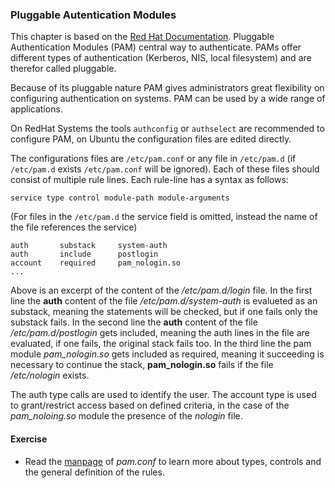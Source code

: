 ### Pluggable Autentication Modules
This chapter is based on the [Red Hat Documentation](https://access.redhat.com/documentation/en-us/red_hat_enterprise_linux/7/html/system-level_authentication_guide/pluggable_authentication_modules).
Pluggable Authentication Modules (PAM) central way to authenticate. PAMs offer different types of authentication (Kerberos, NIS, local filesystem) and are therefor called pluggable. 

Because of its pluggable nature PAM gives administrators great flexibility on configuring authentication on systems.
PAM can be used by a wide range of applications.

On RedHat Systems the tools `authconfig` or `authselect` are recommended to configure PAM, on Ubuntu the configuration files are edited directly.

The configurations files are `/etc/pam.conf` or any file in `/etc/pam.d` (if `/etc/pam.d` exists `/etc/pam.conf` will be ignored).
Each of these files should consist of multiple rule lines. Each rule-line has a syntax as follows:

~~~~~
service type control module-path module-arguments
~~~~~
(For files in the `/etc/pam.d` the service field is omitted, instead the name of the file references the service)

~~~~~
auth       substack     system-auth
auth       include      postlogin
account    required     pam_nologin.so
...
~~~~~

Above is an excerpt of the content of the */etc/pam.d/login* file. In the first line the **auth** content of the file */etc/pam.d/system-auth* is evalueted as an substack, meaning the statements will be checked, but if one fails only the substack fails. 
In the second line the **auth** content of the file */etc/pam.d/postlogin* gets included, meaning the auth lines in the file are evaluated, if one fails, the original stack fails too. In the third line the pam module *pam_nologin.so* gets included as required, meaning it succeeding is necessary to continue the stack, **pam_nologin.so** fails if the file */etc/nologin* exists.

The auth type calls are used to identify the user. The account type is used to grant/restrict access based on defined criteria, in the case of the *pam_noloing.so* module the presence of the *nologin* file.

#### Exercise
- Read the [manpage](http://manpages.ubuntu.com/manpages/bionic/man5/pam.conf.5.html) of *pam.conf* to learn more about types, controls and the general definition of the rules.
